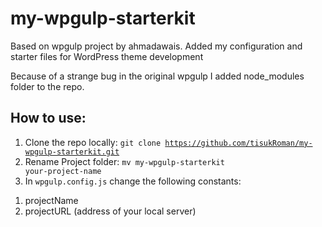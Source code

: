 # my-wpgulp-starterkit

Based on wpgulp project by ahmadawais. Added my configuration and starter files for WordPress theme development

Because of a strange bug in the original wpgulp I added node_modules folder to the repo.



## How to use:

1. Clone the repo locally: <code>git clone https://github.com/tisukRoman/my-wpgulp-starterkit.git</code>
2. Rename Project folder: <code>mv my-wpgulp-starterkit your-project-name</code>
3. In <code>wpgulp.config.js</code> change the following constants:
  1) projectName
  2) projectURL (address of your local server)
